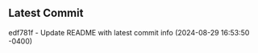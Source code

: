 
## Latest Commit
edf781f - Update README with latest commit info (2024-08-29 16:53:50 -0400) <Yunxi-Zhou>
